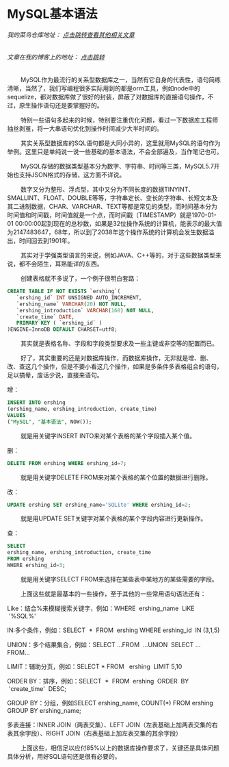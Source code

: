 # MySQL基本语法
###### 我的菜鸟仓库地址： [点击跳转查看其他相关文章](https://github.com/ershing/RookieAngle "菜鸟仓库")
###### 文章在我的博客上的地址： [点击跳转](http://www.ershing.cn/mysqlbasic/ "点击我")

        MySQL作为最流行的关系型数据库之一，当然有它自身的代表性，语句简练清晰，当然了，我们写编程很多实际用到的都是orm工具，例如node中的sequelize，都对数据库做了很好的封装，屏蔽了对数据库的直接语句操作，不过，原生操作语句还是要掌握好的。

        特别一些语句多起来的时候，特别要注重优化问题，看过一下数据库工程师抽丝剥茧，将一大串语句优化到操作时间减少大半时间的。

        其实关系型数据库的SQL语句都是大同小异的，这里就用MySQL的语句作为举例。这里只是单纯说一说一些基础的基本语法，不会全部遍及，当作笔记也可。

        MySQL存储的数据类型基本分为数字、字符串、时间等三类，MySQL5.7开始也支持JSON格式的存储，这方面不详说。

        数字又分为整形、浮点型，其中又分为不同长度的数据TINYINT、SMALLINT、FLOAT、DOUBLE等等，字符串定长、变长的字符串、长短文本及其二进制数据，CHAR、VARCHAR、TEXT等都是常见的类型，而时间基本分为时间值和时间戳，时间值就是一个点，而时间戳（TIMESTAMP）就是1970-01-01 00:00:00起到现在的总秒数，如果是32位操作系统的计算机，能表示的最大值为2147483647，68年，所以到了2038年这个操作系统的计算机会发生数据溢出，时间回去到1901年。

        其实对于学强类型语言的来说，例如JAVA、C++等的，对于这些数据类型来说，都不会陌生，耳熟能详的东西。

        创建表格就不多说了，一个例子很明白套路：
```sql
CREATE TABLE IF NOT EXISTS `ershing`(
   `ershing_id` INT UNSIGNED AUTO_INCREMENT,
   `ershing_name` VARCHAR(20) NOT NULL,
   `ershing_introduction` VARCHAR(160) NOT NULL,
   `create_time` DATE,
   PRIMARY KEY ( `ershing_id` )
)ENGINE=InnoDB DEFAULT CHARSET=utf8;
```
        其实就是表格名称、字段和字段类型要求及一些主键或非空等的配置而已。

        好了，其实重要的还是对数据库操作，而数据库操作，无非就是增、删、改、查这几个操作，但是不要小看这几个操作，如果是多条件多表格组合的语句，足以搞晕，废话少说，直接来语句。

增：
```sql
INSERT INTO ershing
(ershing_name, ershing_introduction, create_time)
VALUES
("MySQL", "基本语法", NOW());
```
        就是用关键字INSERT INTO来对某个表格的某个字段插入某个值。

删：
```sql
DELETE FROM ershing WHERE ershing_id=7;
```
        就是用关键字DELETE FROM来对某个表格的某个位置的数据进行删除。

改：
```sql
UPDATE ershing SET ershing_name='SQLite' WHERE ershing_id=2;
```
        就是用UPDATE SET关键字对某个表格的某个字段内容进行更新操作。

查：
```sql
SELECT 
ershing_name, ershing_introduction, create_time
FROM ershing
WHERE ershing_id=3;
```
        就是用关键字SELECT FROM来选择在某些表中某地方的某些需要的字段。

        上面这些就是最基本的一些操作，至于其他的一些常用语句语法还有：

Like：结合%来模糊搜索关键字，例如：WHERE  ershing_name  LiKE  '%SQL%'

IN:多个条件，例如：SELECT  *  FROM  ershing WHERE ershing_id  IN (3,1,5)

UNION：多个结果集合，例如：SELECT …FROM  …UNION  SELECT …FROM…

LIMIT：辅助分页，例如：SELECT * FROM   ershing  LIMIT 5,10

ORDER BY：排序，例如：SELECT  *  FROM  ershing  ORDER  BY  'create_time'  DESC;

GROUP BY：分组，例如SELECT ershing_name, COUNT(*) FROM ershing GROUP BY ershing_name;

多表连接：INNER JOIN（两表交集）、LEFT JOIN（左表基础上加两表交集的右表其余字段）、RIGHT JOIN（右表基础上加左表交集的其余字段）

        上面这些，相信足以应付85%以上的数据库操作要求了，关键还是具体问题具体分析，用好SQL语句还是很有必要的。

 
